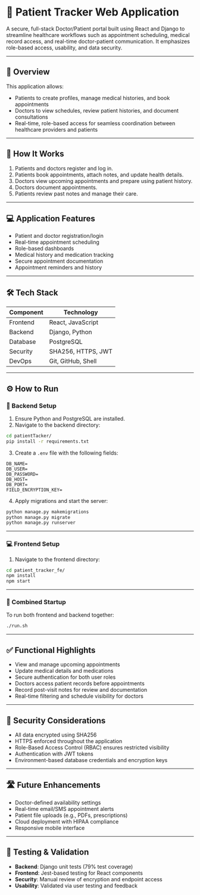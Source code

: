 
# 🏥 Patient Tracker Web Application

A secure, full-stack Doctor/Patient portal built using React and Django to streamline healthcare workflows such as appointment scheduling, medical record access, and real-time doctor-patient communication. It emphasizes role-based access, usability, and data security.

---

## 📌 Overview

This application allows:
- Patients to create profiles, manage medical histories, and book appointments
- Doctors to view schedules, review patient histories, and document consultations
- Real-time, role-based access for seamless coordination between healthcare providers and patients

---

## 🧠 How It Works

1. Patients and doctors register and log in.
2. Patients book appointments, attach notes, and update health details.
3. Doctors view upcoming appointments and prepare using patient history.
4. Doctors document appointments.
5. Patients review past notes and manage their care.

---

## 💻 Application Features

- Patient and doctor registration/login
- Real-time appointment scheduling
- Role-based dashboards
- Medical history and medication tracking
- Secure appointment documentation
- Appointment reminders and history

---

## 🛠️ Tech Stack

| Component     | Technology         |
|---------------|--------------------|
| Frontend      | React, JavaScript  |
| Backend       | Django, Python     |
| Database      | PostgreSQL         |
| Security      | SHA256, HTTPS, JWT |
| DevOps        | Git, GitHub, Shell |

---

## ⚙️ How to Run

### 🧩 Backend Setup

1. Ensure Python and PostgreSQL are installed.
2. Navigate to the backend directory:

```bash
cd patientTacker/
pip install -r requirements.txt
```

3. Create a `.env` file with the following fields:

```env
DB_NAME=
DB_USER=
DB_PASSWORD=
DB_HOST=
DB_PORT=
FIELD_ENCRYPTION_KEY=
```

4. Apply migrations and start the server:

```bash
python manage.py makemigrations
python manage.py migrate
python manage.py runserver
```

---

### 💻 Frontend Setup

1. Navigate to the frontend directory:

```bash
cd patient_tracker_fe/
npm install
npm start
```

---

### 🔄 Combined Startup

To run both frontend and backend together:

```bash
./run.sh
```

---

## ✅ Functional Highlights

- View and manage upcoming appointments  
- Update medical details and medications  
- Secure authentication for both user roles  
- Doctors access patient records before appointments  
- Record post-visit notes for review and documentation  
- Real-time filtering and schedule visibility for doctors  

---

## 🔐 Security Considerations

- All data encrypted using SHA256  
- HTTPS enforced throughout the application  
- Role-Based Access Control (RBAC) ensures restricted visibility  
- Authentication with JWT tokens  
- Environment-based database credentials and encryption keys  

---

## 🛣️ Future Enhancements

- Doctor-defined availability settings  
- Real-time email/SMS appointment alerts  
- Patient file uploads (e.g., PDFs, prescriptions)  
- Cloud deployment with HIPAA compliance  
- Responsive mobile interface  

---

## 🧪 Testing & Validation

- **Backend**: Django unit tests (79% test coverage)  
- **Frontend**: Jest-based testing for React components  
- **Security**: Manual review of encryption and endpoint access  
- **Usability**: Validated via user testing and feedback  
